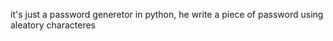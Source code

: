 it's just a password generetor in python, he write a piece of password using  aleatory characteres 
